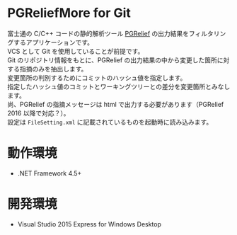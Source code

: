 # PGReliefMore for Git

富士通の C/C++ コードの静的解析ツール [PGRelief](http://www.fujitsu.com/jp/group/fst/products/pgr/) の出力結果をフィルタリングするアプリケーションです。  
VCS として Git を使用していることが前提です。  
Git のリポジトリ情報をもとに、PGRelief の出力結果の中から変更した箇所に対する指摘のみを抽出します。  
変更箇所の判別するためにコミットのハッシュ値を指定します。  
指定したハッシュ値のコミットとワーキングツリーとの差分を変更箇所とみなします。  
尚、PGRelief の指摘メッセージは html で出力する必要があります（PGRelief 2016 以降で対応？）。  
設定は `FileSetting.xml` に記載されているものを起動時に読み込みます。

# 動作環境

- .NET Framework 4.5+

# 開発環境

- Visual Studio 2015 Express for Windows Desktop